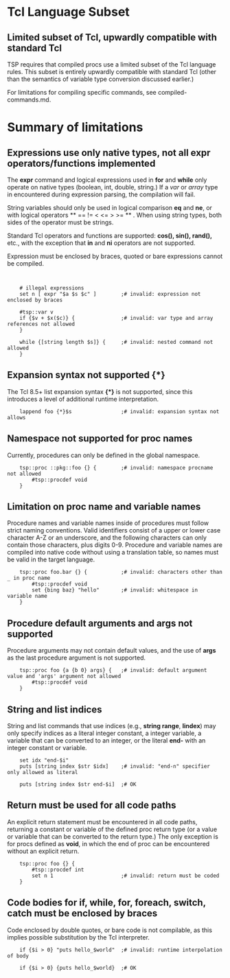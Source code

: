 
# Tcl Language Subset

## Limited subset of Tcl, upwardly compatible with standard Tcl

TSP requires that compiled procs use a limited subset of the Tcl language rules.
This subset is entirely upwardly compatible with standard Tcl (other than the 
semantics of variable type conversion discussed earlier.)  

For limitations for compiling specific commands, see compiled-commands.md.

# Summary of limitations

## Expressions use only native types, not all expr operators/functions implemented

The **expr** command and logical expressions used in **for** and **while** only 
operate on native types (boolean, int, double, string.)
If a *var* or *array* type in encountered during expression parsing, the compilation will
fail.  

String variables should only be used in logical comparison **eq** and **ne**, or with logical
operators ** == != < <= > >= ** .  When using string types, both sides of the operator must be
strings.  

Standard Tcl operators and functions are supported: **cos(), sin(), rand(),** etc., with 
the exception that **in** and **ni** operators are not supported.

Expression must be enclosed by braces, quoted or bare expressions cannot be compiled.

```


    # illegal expressions
    set n [ expr "$a $s $c" ]        ;# invalid: expression not enclosed by braces

    #tsp::var v
    if {$v + $x($c)} {               ;# invalid: var type and array references not allowed
    }

    while {[string length $s]} {     ;# invalid: nested command not allowed
    }
```

## Expansion syntax not supported {*}

The Tcl 8.5+ list expansion syntax **{*}** is not supported, since this introduces
a level of additional runtime interpretation.

```
    lappend foo {*}$s                ;# invalid: expansion syntax not allows
```

## Namespace not supported for proc names

Currently, procedures can only be defined in the global namespace.

```
    tsp::proc ::pkg::foo {} {        ;# invalid: namespace procname not allowed
        #tsp::procdef void
    }
```

## Limitation on proc name and variable names

Procedure names and variable names inside of procedures must follow strict naming conventions.
Valid identifiers consist of a upper or lower case character A-Z or an underscore, and the following
characters can only contain those characters, plus digits 0-9.  Procedure and variable names
are compiled into native code without using a translation table, so names must be valid in the 
target language.

```
    tsp::proc foo.bar {} {           ;# invalid: characters other than _ in proc name
        #tsp::procdef void
        set {bing baz} "hello"       ;# invalid: whitespace in variable name
    }
```

## Procedure default arguments and **args** not supported

Procedure arguments may not contain default values, and the use of **args** as the last procedure 
argument is not supported.

```
    tsp::proc foo {a {b 0} args} {   ;# invalid: default argument value and 'args' argument not allowed
        #tsp::procdef void
    }
```

## String and list indices

String and list commands that use indices (e.g., **string range**, **lindex**) may only specify
indices as a literal integer constant, a integer variable,  a variable that can be converted
to an integer, or the literal **end-** with an integer constant or variable.  

```
    set idx "end-$i"
    puts [string index $str $idx]    ;# invalid: "end-n" specifier only allowed as literal

    puts [string index $str end-$i]  ;# OK
```

## Return must be used for all code paths

An explicit return statement must be encountered in all code paths, returning
a constant or variable of the defined proc return type (or a value or variable that can
be converted to the return type.)  The only exception is for procs defined as
**void**, in which the end of proc can be encountered without an explicit return.

```
    tsp::proc foo {} {
        #tsp::procdef int
        set n 1                      ;# invalid: return must be coded
    }
```

## Code bodies for if, while, for, foreach, switch, catch must be enclosed by braces 

Code enclosed by double quotes, or bare code is not compilable, as this implies
possible substitution by the Tcl interpreter.

```
    if {$i > 0} "puts hello_$world"  ;# invalid: runtime interpolation of body

    if {$i > 0} {puts hello_$world}  ;# OK
```


